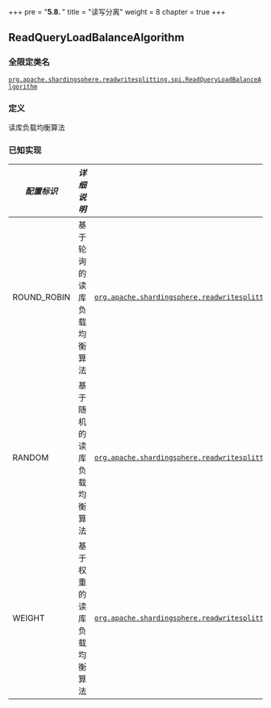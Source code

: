 +++
pre = "<b>5.8. </b>"
title = "读写分离"
weight = 8
chapter = true
+++

## ReadQueryLoadBalanceAlgorithm

### 全限定类名

[`org.apache.shardingsphere.readwritesplitting.spi.ReadQueryLoadBalanceAlgorithm`](https://github.com/apache/shardingsphere/blob/master/features/readwrite-splitting/api/src/main/java/org/apache/shardingsphere/readwritesplitting/spi/ReadQueryLoadBalanceAlgorithm.java)

### 定义

读库负载均衡算法

### 已知实现

| *配置标识*      | *详细说明*        | *全限定类名*                                                                                                                                                                                                                                                                                                                              |
|-------------|---------------|--------------------------------------------------------------------------------------------------------------------------------------------------------------------------------------------------------------------------------------------------------------------------------------------------------------------------------------|
| ROUND_ROBIN | 基于轮询的读库负载均衡算法 | [`org.apache.shardingsphere.readwritesplitting.algorithm.loadbalance.RoundRobinReadQueryLoadBalanceAlgorithm`](https://github.com/apache/shardingsphere/blob/master/features/readwrite-splitting/core/src/main/java/org/apache/shardingsphere/readwritesplitting/algorithm/loadbalance/RoundRobinReadQueryLoadBalanceAlgorithm.java) |
| RANDOM      | 基于随机的读库负载均衡算法 | [`org.apache.shardingsphere.readwritesplitting.algorithm.loadbalance.RandomReadQueryLoadBalanceAlgorithm`](https://github.com/apache/shardingsphere/blob/master/features/readwrite-splitting/core/src/main/java/org/apache/shardingsphere/readwritesplitting/algorithm/loadbalance/RandomReadQueryLoadBalanceAlgorithm.java)         |
| WEIGHT      | 基于权重的读库负载均衡算法 | [`org.apache.shardingsphere.readwritesplitting.algorithm.loadbalance.WeightReadQueryLoadBalanceAlgorithm`](https://github.com/apache/shardingsphere/blob/master/features/readwrite-splitting/core/src/main/java/org/apache/shardingsphere/readwritesplitting/algorithm/loadbalance/WeightReadQueryLoadBalanceAlgorithm.java)         |

